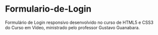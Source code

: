 # Formulario-de-Login
 Formulário de Login responsivo desenvolvido no curso de HTML5 e CSS3 do Curso em Vídeo, ministrado pelo professor Gustavo Guanabara.